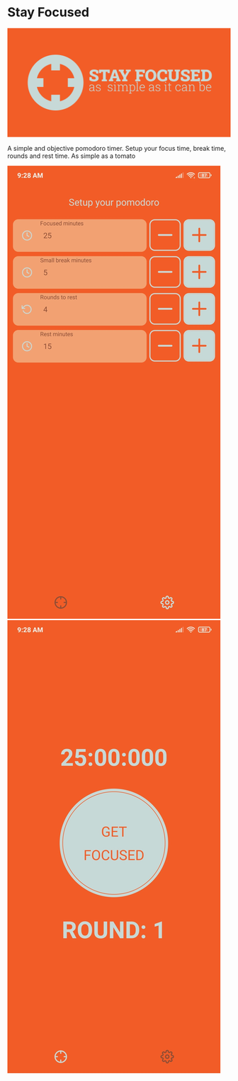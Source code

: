 # Stay Focused

![cover](./resources/capa.png)

A simple and objective pomodoro timer.
Setup your focus time, break time, rounds and rest time.
As simple as a tomato

![print1](./resources/print1.jpg)
![print2](./resources/print2.jpg)

